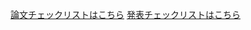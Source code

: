 [論文チェックリストはこちら](https://takaya-shiraishi.github.io/GraduateThesis/GraduateThesisChecklist.html)
[発表チェックリストはこちら](https://takaya-shiraishi.github.io/GraduateThesis/PresentationChecklist.html)